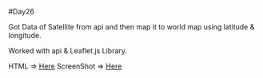 #Day26

Got Data of Satellite from api and then map it to world map using latitude & longitude.

Worked with api & Leaflet.js Library.

HTML => [Here](index.html)
ScreenShot => [Here](leaflet.png)
